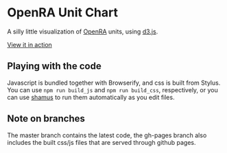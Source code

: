 OpenRA Unit Chart
=================

A silly little visualization of [OpenRA](https://github.com/openra/openra) units,
using [d3.js](https://github.com/mbostock/d3).

[View it in action](http://af.github.io/openra_chart)


Playing with the code
---------------------

Javascript is bundled together with Browserify, and css is built from Stylus.
You can use `npm run build_js` and `npm run build_css`, respectively, or you
can use [shamus](https://github.com/af/shamus) to run them automatically as you
edit files.


Note on branches
----------------

The master branch contains the latest code, the gh-pages branch also includes
the built css/js files that are served through github pages.
